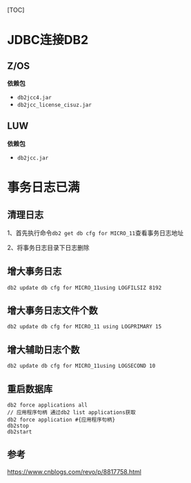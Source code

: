 [TOC]

# JDBC连接DB2

## Z/OS

**依赖包**

- `db2jcc4.jar`
- `db2jcc_license_cisuz.jar`

## LUW

**依赖包**

- `db2jcc.jar`

# 事务日志已满

## 清理日志

1、首先执行命令`db2 get db cfg for MICRO_11`查看事务日志地址

2、将事务日志目录下日志删除

## 增大事务日志

`db2 update db cfg for MICRO_11using LOGFILSIZ 8192`

## 增大事务日志文件个数

`db2 update db cfg for MICRO_11 using LOGPRIMARY 15`

## 增大辅助日志个数

`db2 update db cfg for MICRO_11using LOGSECOND 10`

## 重启数据库

``` shell
db2 force applications all
// 应用程序句柄 通过db2 list applications获取
db2 force application #{应用程序句柄}
db2stop
db2start
```





## 参考

https://www.cnblogs.com/revo/p/8817758.html
